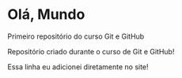 # Olá, Mundo
Primeiro repositório do curso Git e GitHub

Repositório criado durante o curso de Git e GitHub!

Essa linha eu adicionei diretamente no site!
